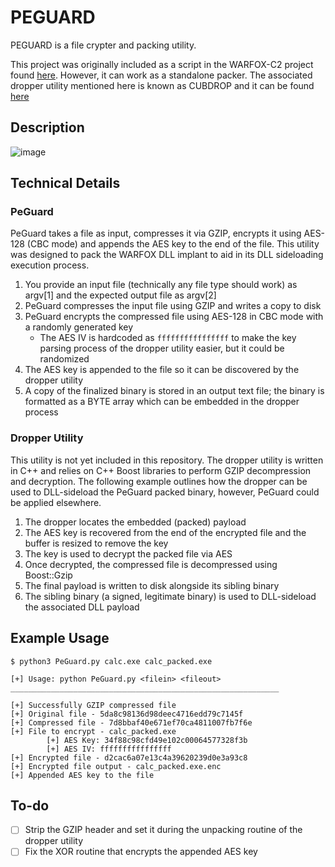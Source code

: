 # PEGUARD

PEGUARD is a file crypter and packing utility. 

This project was originally included as a script in the WARFOX-C2 project found [here](). However, it can work as a standalone packer. The associated dropper utility mentioned here is known as CUBDROP and it can be found [here]()

## Description

![image](https://user-images.githubusercontent.com/54753063/147796580-9d2bb0ea-a6a2-4bee-82b5-534e16e562b8.png)

## Technical Details

### PeGuard

PeGuard takes a file as input, compresses it via GZIP, encrypts it using AES-128 (CBC mode) and appends the AES key to the end of the file. This utility was designed to pack the WARFOX DLL implant to aid in its DLL sideloading execution process.

1. You provide an input file (technically any file type should work) as argv[1] and the expected output file as argv[2]
2. PeGuard compresses the input file using GZIP and writes a copy to disk
3. PeGuard encrypts the compressed file using AES-128 in CBC mode with a randomly generated key
    * The AES IV is hardcoded as `ffffffffffffffff` to make the key parsing process of the dropper utility easier, but it could be randomized
4. The AES key is appended to the file so it can be discovered by the dropper utility
5. A copy of the finalized binary is stored in an output text file; the binary is formatted as a BYTE array which can be embedded in the dropper process

### Dropper Utility

This utility is not yet included in this repository. The dropper utility is written in C++ and relies on C++ Boost libraries to perform GZIP decompression and decryption. The following example outlines how the dropper can be used to DLL-sideload the PeGuard packed binary, however, PeGuard could be applied elsewhere.

1. The dropper locates the embedded (packed) payload
2. The AES key is recovered from the end of the encrypted file and the buffer is resized to remove the key
3. The key is used to decrypt the packed file via AES
4. Once decrypted, the compressed file is decompressed using Boost::Gzip
5. The final payload is written to disk alongside its sibling binary
6. The sibling binary (a signed, legitimate binary) is used to DLL-sideload the associated DLL payload

## Example Usage

```
$ python3 PeGuard.py calc.exe calc_packed.exe

[+] Usage: python PeGuard.py <filein> <fileout>
____________________________________________________________

[+] Successfully GZIP compressed file
[+] Original file - 5da8c98136d98deec4716edd79c7145f
[+] Compressed file - 7d8bbaf40e671ef70ca4811007fb7f6e
[+] File to encrypt - calc_packed.exe
        [+] AES Key: 34f88c98cfd49e102c00064577328f3b
        [+] AES IV: ffffffffffffffff
[+] Encrypted file - d2cac6a07e13c4a39620239d0e3a93c8
[+] Encrypted file output - calc_packed.exe.enc
[+] Appended AES key to the file
```

## To-do

- [ ] Strip the GZIP header and set it during the unpacking routine of the dropper utility
- [ ] Fix the XOR routine that encrypts the appended AES key
